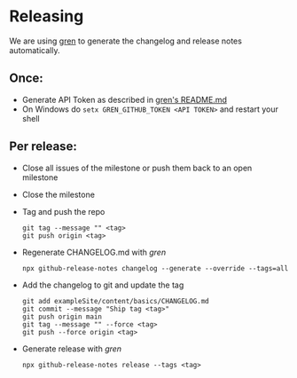 # Releasing

We are using [gren](https://github.com/github-tools/github-release-notes) to generate the changelog and release notes automatically.

## Once:

- Generate API Token as described in [gren's README.md](https://github.com/github-tools/github-release-notes)
- On Windows do `setx GREN_GITHUB_TOKEN <API TOKEN>` and restart your shell

## Per release:

- Close all issues of the milestone or push them back to an open milestone
- Close the milestone
- Tag and push the repo

  ```shell
  git tag --message "" <tag>
  git push origin <tag>
  ```

- Regenerate CHANGELOG.md with _gren_

  ```shell
  npx github-release-notes changelog --generate --override --tags=all
  ```

- Add the changelog to git and update the tag

  ```shell
  git add exampleSite/content/basics/CHANGELOG.md
  git commit --message "Ship tag <tag>"
  git push origin main
  git tag --message "" --force <tag>
  git push --force origin <tag>
  ```

- Generate release with _gren_

  ```shell
  npx github-release-notes release --tags <tag>
  ```
